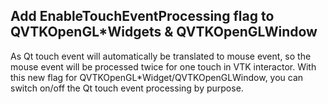 ## Add EnableTouchEventProcessing flag to QVTKOpenGL*Widgets & QVTKOpenGLWindow

As Qt touch event will automatically be translated to mouse event, so the mouse event will be processed twice for one touch in VTK interactor.
With this new flag for QVTKOpenGL*Widget/QVTKOpenGLWindow, you can switch on/off the Qt touch event processing by purpose.
